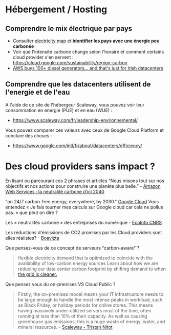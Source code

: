 # Hébergement / Hosting
## Comprendre le mix électrique par pays 
* Consulter [electricity map](https://app.electricitymaps.com/map) et **identifier les pays avec une énergie peu carbonée**
* Voir que l'intensité carbone change selon l'horaire et comment certains cloud provider s'en servent : https://cloud.google.com/sustainability/region-carbon
* [AWS buys 100+ diesel generators... and that's just for Irish datacenters](https://www.theregister.com/2022/10/24/aws_irish_datacenter_diesel/)

## Comprendre que les datacenters utilisent de l'energie et de l'eau
A l'aide de ce site de l'hébergeur Scaleway, vous pouvez voir leur consommation en energie (PUE) et en eau (WUE) :
* https://www.scaleway.com/fr/leadership-environnemental/

Vous pouvez comparer ces valeurs avec ceux de Google Cloud Platform et conclure des choses :
* https://www.google.com/intl/fr/about/datacenters/efficiency/

# Des cloud providers sans impact ?
En lisant ou parcourant ces 2 phrases et articles
“Nous misons tout sur nos objectifs et nos actions pour construire une planète plus belle.” - [Amazon Web Services : la neutralité carbone d’ici 2040](https://www.aboutamazon.fr/engagements/nous-misons-tout-sur-le-climate-pledge-la-neutralit%C3%A9-carbone-dici-2040 )

"on 24/7 carbon-free energy, everywhere, by 2030." [Google Cloud](https://sustainability.google/progress/projects/24x7/)
Vous entendez « Je fais tourner mes calculs sur Google cloud car cela ne pollue pas. » que peut on dire ?

Les « neutralités carbone » des entreprises du numérique - [EcoInfo CNRS](https://ecoinfo.cnrs.fr/2022/03/17/les-neutralites-carbone-des-entreprises-du-numerique/)

Les réductions d'émissions de CO2 promises par les Cloud providers sont elles réalistes? - [Boavizta](https://boavizta.org/blog/les-reductions-d-emissions-de-co2-promises-par-les-cloud-providers-sont-elles-realistes)

Que pensez-vous de ce concept de serveurs “carbon-aware” ?
> flexible electricity demand that is optimized to coincide with the availability of low-carbon energy sources
> Learn about how we are reducing our data center carbon footprint by shifting demand to when [the grid is cleaner.](https://blog.google/inside-google/infrastructure/data-centers-work-harder-sun-shines-wind-blows)


Que pensez vous du on-premises VS Cloud Public ?

> Firstly, the on-premises model means your IT infrastructure needs to be large enough to handle the most intense peaks in workload, such as Black Friday, or holiday periods for online stores. This means having massively under-utilized servers most of the time, often running at less than 10% of their capacity. As well as causing greenhouse gas emissions, this is a huge waste of energy, water, and mineral resources. - [Scaleway - Tristan Nitot](https://blog.scaleway.com/the-digital-sector-needs-to-step-up-and-play-its-part-in-mitigating-climate-change-heres-how/)
